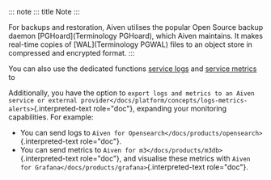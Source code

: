::: note
::: title
Note
:::

For backups and restoration, Aiven utilises the popular Open Source
backup daemon [PGHoard](Terminology PGHoard), which Aiven maintains. It makes real-time copies of
[WAL](Terminology PGWAL) files to an
object store in compressed and encrypted format.
:::

You can also use the dedicated functions
[service logs](avn-service-logs) and
[service metrics](avn-service-metrics) to

Additionally, you have the option to
`export logs and metrics to an Aiven service or external provider</docs/platform/concepts/logs-metrics-alerts>`{.interpreted-text
role="doc"}, expanding your monitoring capabilities. For example:

-   You can send logs to
    `Aiven for Opensearch</docs/products/opensearch>`{.interpreted-text
    role="doc"}.
-   You can send metrics to
    `Aiven for m3</docs/products/m3db>`{.interpreted-text role="doc"},
    and visualise these metrics with
    `Aiven for Grafana</docs/products/grafana>`{.interpreted-text
    role="doc"}.
